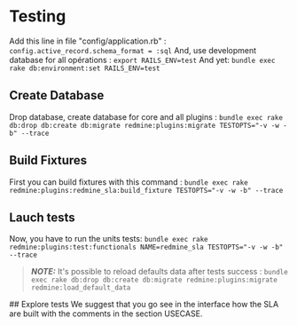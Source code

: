 # Testing
Add this line in file "config/application.rb" : `config.active_record.schema_format = :sql`
And, use development database for all opérations : `export RAILS_ENV=test`
And yet: `bundle exec rake db:environment:set RAILS_ENV=test`

## Create Database
Drop database, create database for core and all plugins : `bundle exec rake db:drop db:create db:migrate redmine:plugins:migrate TESTOPTS="-v -w -b" --trace`

## Build Fixtures
First you can build fixtures with this command : `bundle exec rake redmine:plugins:redmine_sla:build_fixture TESTOPTS="-v -w -b" --trace`

## Lauch tests
Now, you have to run the units tests: `bundle exec rake redmine:plugins:test:functionals NAME=redmine_sla TESTOPTS="-v -w -b" --trace`

> **_NOTE:_** It's possible to reload defaults data after tests success : `bundle exec rake db:drop db:create db:migrate redmine:plugins:migrate redmine:load_default_data`

## Explore tests
We suggest that you go see in the interface how the SLA are built with the comments in the section USECASE.